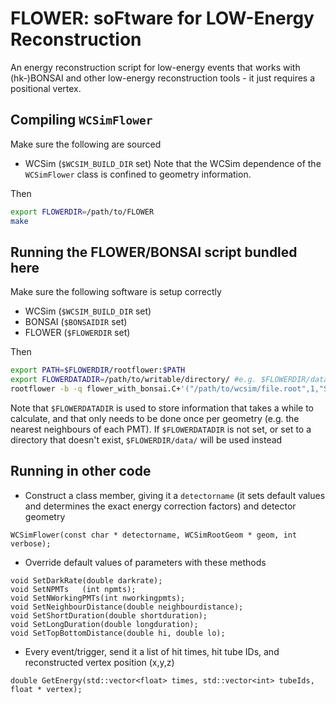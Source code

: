 # FLOWER: soFtware for LOW-Energy Reconstruction
An energy reconstruction script for low-energy events that works with (hk-)BONSAI and other low-energy reconstruction tools - it just requires a positional vertex.

## Compiling `WCSimFlower`
Make sure the following are sourced
* WCSim (`$WCSIM_BUILD_DIR` set)
  Note that the WCSim dependence of the `WCSimFlower` class is confined to geometry information.

Then
```bash
export FLOWERDIR=/path/to/FLOWER
make
```

## Running the FLOWER/BONSAI script bundled here
Make sure the following software is setup correctly
* WCSim (`$WCSIM_BUILD_DIR` set)
* BONSAI (`$BONSAIDIR` set)
* FLOWER (`$FLOWERDIR` set)

Then
```bash
export PATH=$FLOWERDIR/rootflower:$PATH
export FLOWERDATADIR=/path/to/writable/directory/ #e.g. $FLOWERDIR/data/
rootflower -b -q flower_with_bonsai.C+'("/path/to/wcsim/file.root",1,"SuperK")'
```

Note that `$FLOWERDATADIR` is used to store information that takes a while to calculate, and that only needs to be done once per geometry (e.g. the nearest neighbours of each PMT). If `$FLOWERDATADIR` is not set, or set to a directory that doesn't exist, `$FLOWERDIR/data/` will be used instead

## Running in other code
* Construct a class member, giving it a `detectorname` (it sets default values and determines the exact energy correction factors) and detector geometry
```
WCSimFlower(const char * detectorname, WCSimRootGeom * geom, int verbose);
```
* Override default values of parameters with these methods
```
void SetDarkRate(double darkrate);
void SetNPMTs   (int npmts);
void SetNWorkingPMTs(int nworkingpmts);
void SetNeighbourDistance(double neighbourdistance);
void SetShortDuration(double shortduration);
void SetLongDuration(double longduration);
void SetTopBottomDistance(double hi, double lo);
```
* Every event/trigger, send it a list of hit times, hit tube IDs, and reconstructed vertex position (x,y,z)
```
double GetEnergy(std::vector<float> times, std::vector<int> tubeIds, float * vertex);
```
